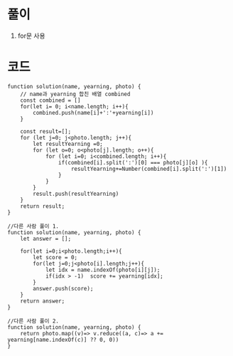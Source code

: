 
# 풀이

1. for문 사용

# 코드
    function solution(name, yearning, photo) {
        // name과 yearning 합친 배열 combined
        const combined = []
        for(let i= 0; i<name.length; i++){
            combined.push(name[i]+':'+yearning[i])
        }

        const result=[];
        for (let j=0; j<photo.length; j++){
            let resultYearning =0;
            for (let o=0; o<photo[j].length; o++){
                for (let i=0; i<combined.length; i++){
                    if(combined[i].split(':')[0] === photo[j][o] ){
                        resultYearning+=Number(combined[i].split(':')[1])
                    }
                }
            }
            result.push(resultYearning)
        }
        return result;
    }

    //다른 사람 풀이 1.
    function solution(name, yearning, photo) {
        let answer = [];

        for(let i=0;i<photo.length;i++){
            let score = 0;
            for(let j=0;j<photo[i].length;j++){
                let idx = name.indexOf(photo[i][j]);
                if(idx > -1)  score += yearning[idx];
            }
            answer.push(score);
        }
        return answer;
    }

    //다른 사람 풀이 2.
    function solution(name, yearning, photo) {
        return photo.map((v)=> v.reduce((a, c)=> a += yearning[name.indexOf(c)] ?? 0, 0))
    }

```js

```
